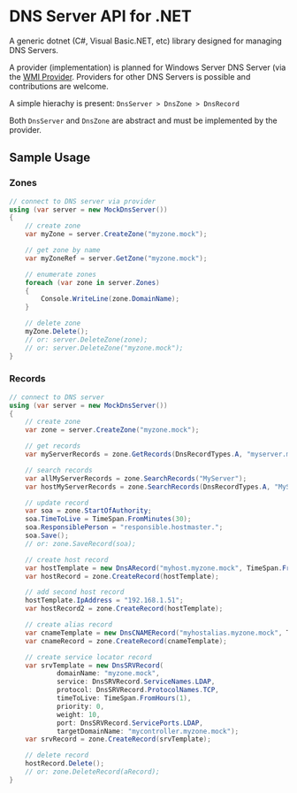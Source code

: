 # DNS Server API for .NET
 
A generic dotnet (C#, Visual Basic.NET, etc) library designed for managing DNS Servers.

A provider (implementation) is planned for Windows Server DNS Server (via the [WMI Provider](https://docs.microsoft.com/en-us/windows/win32/dns/dns-wmi-provider). Providers for other DNS Servers is possible and contributions are welcome.

A simple hierachy is present:
`DnsServer > DnsZone > DnsRecord`

Both `DnsServer` and `DnsZone` are abstract and must be implemented by the provider.

## Sample Usage

### Zones
```csharp
// connect to DNS server via provider
using (var server = new MockDnsServer())
{
    // create zone
    var myZone = server.CreateZone("myzone.mock");

    // get zone by name
    var myZoneRef = server.GetZone("myzone.mock");

    // enumerate zones
    foreach (var zone in server.Zones)
    {
        Console.WriteLine(zone.DomainName);
    }

    // delete zone
    myZone.Delete();
    // or: server.DeleteZone(zone);
    // or: server.DeleteZone("myzone.mock");
}
```

### Records
```csharp
// connect to DNS server
using (var server = new MockDnsServer())
{
    // create zone
    var zone = server.CreateZone("myzone.mock");

    // get records
    var myServerRecords = zone.GetRecords(DnsRecordTypes.A, "myserver.myzone.mock");

    // search records
    var allMyServerRecords = zone.SearchRecords("MyServer");
    var hostMyServerRecords = zone.SearchRecords(DnsRecordTypes.A, "MyServer");

    // update record
    var soa = zone.StartOfAuthority;
    soa.TimeToLive = TimeSpan.FromMinutes(30);
    soa.ResponsiblePerson = "responsible.hostmaster.";
    soa.Save();
    // or: zone.SaveRecord(soa);

    // create host record
    var hostTemplate = new DnsARecord("myhost.myzone.mock", TimeSpan.FromHours(1), "192.168.1.50");
    var hostRecord = zone.CreateRecord(hostTemplate);

    // add second host record
    hostTemplate.IpAddress = "192.168.1.51";
    var hostRecord2 = zone.CreateRecord(hostTemplate);

    // create alias record
    var cnameTemplate = new DnsCNAMERecord("myhostalias.myzone.mock", TimeSpan.FromHours(1), "myhost.myzone.mock");
    var cnameRecord = zone.CreateRecord(cnameTemplate);

    // create service locator record
    var srvTemplate = new DnsSRVRecord(
            domainName: "myzone.mock",
            service: DnsSRVRecord.ServiceNames.LDAP,
            protocol: DnsSRVRecord.ProtocolNames.TCP,
            timeToLive: TimeSpan.FromHours(1),
            priority: 0,
            weight: 10,
            port: DnsSRVRecord.ServicePorts.LDAP,
            targetDomainName: "mycontroller.myzone.mock");
    var srvRecord = zone.CreateRecord(srvTemplate);

    // delete record
    hostRecord.Delete();
    // or: zone.DeleteRecord(aRecord);
}
```
